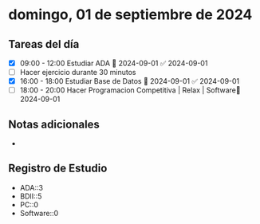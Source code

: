 # domingo, 01 de septiembre de 2024

## Tareas del día
- [x] 09:00 - 12:00 Estudiar ADA 📅 2024-09-01 ✅ 2024-09-01
- [ ] Hacer ejercicio durante 30 minutos
- [x] 16:00 - 18:00 Estudiar Base de Datos 📅 2024-09-01 ✅ 2024-09-01
- [ ] 18:00 - 20:00 Hacer Programacion Competitiva | Relax | Software📅2024-09-01
## Notas adicionales
- 
## Registro de Estudio
- ADA::3
- BDII::5
- PC::0
- Software::0
